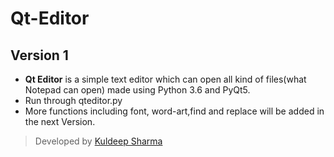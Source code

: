 # Qt-Editor
## Version 1
- **Qt Editor** is a simple text editor which can open all kind of files(what Notepad can open) made using Python 3.6 and PyQt5.
- Run through qteditor.py
- More functions including font, word-art,find and replace will be added in the next Version.
> Developed by [Kuldeep Sharma](https://github.com/SoleCodr)
